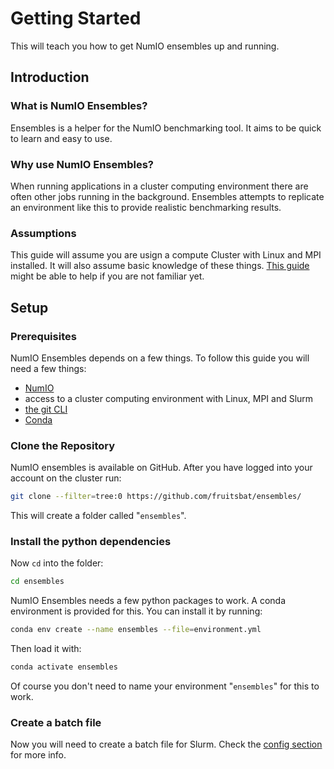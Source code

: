 # Getting Started
This will teach you how to get NumIO ensembles up and running.

## Introduction

### What is NumIO Ensembles?
Ensembles is a helper for the NumIO benchmarking tool.
It aims to be quick to learn and easy to use.

### Why use NumIO Ensembles?
When running applications in a cluster computing environment there are often other jobs running in the background.
Ensembles attempts to replicate an environment like this to provide realistic benchmarking results.

### Assumptions
This guide will assume you are usign a compute Cluster with Linux and MPI installed.
It will also assume basic knowledge of these things.
[This guide](https://wr.informatik.uni-hamburg.de/teaching/ressourcen/beginners_guide) might be able to help if you are not familiar yet.

## Setup

### Prerequisites
NumIO Ensembles depends on a few things.
To follow this guide you will need a few things:
- [NumIO](https://git.wr.informatik.uni-hamburg.de/anna.fuchs/Numio)
- access to a cluster computing environment with Linux, MPI and Slurm
- [the git CLI](https://git-scm.com/downloads)
- [Conda](https://docs.anaconda.com/free/miniconda/)
### Clone the Repository
NumIO ensembles is available on GitHub.
After you have logged into your account on the cluster run:
```bash
git clone --filter=tree:0 https://github.com/fruitsbat/ensembles/
```

This will create a folder called "`ensembles`".


### Install the python dependencies
Now `cd` into the folder:
```bash
cd ensembles
```

NumIO Ensembles needs a few python packages to work.
A conda environment is provided for this.
You can install it by running:
```bash
conda env create --name ensembles --file=environment.yml
```

Then load it with:
```bash
conda activate ensembles
```

Of course you don't need to name your environment "`ensembles`" for this to work.

### Create a batch file

Now you will need to create a batch file for Slurm.
Check the [config section](/config/) for more info.